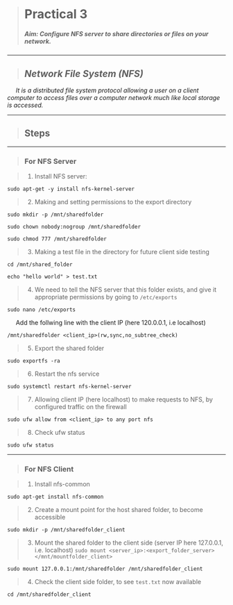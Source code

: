> # **Practical 3**
> ##### Aim: Configure NFS server to share directories or files on your network.
---

> ## *Network File System (NFS)*  
&nbsp;&nbsp;&nbsp;&nbsp; *It is a distributed file system protocol allowing a user on a client computer to access files over a computer network much like local storage is accessed.*

---
> ## Steps
---
> ### For NFS Server

> 1. Install NFS server:
```
sudo apt-get -y install nfs-kernel-server
```

> 2. Making and setting permissions to the export directory
```
sudo mkdir -p /mnt/sharedfolder

sudo chown nobody:nogroup /mnt/sharedfolder

sudo chmod 777 /mnt/sharedfolder
```


> 3. Making a test file in the directory for future client side testing
```
cd /mnt/shared_folder

echo "hello world" > test.txt
```

> 4. We need to tell the NFS server that this folder exists, and give it appropriate permissions by going to `/etc/exports`
```
sudo nano /etc/exports
```
&nbsp;&nbsp;&nbsp;&nbsp; Add the follwing line with the client IP (here 120.0.0.1, i.e localhost)
```
/mnt/sharedfolder <client_ip>(rw,sync,no_subtree_check)
```

> 5. Export the shared folder
```
sudo exportfs -ra
```

> 6. Restart the nfs service
```
sudo systemctl restart nfs-kernel-server
```

> 7. Allowing client IP (here localhost) to make requests to NFS, by configured traffic on the firewall
```
sudo ufw allow from <client_ip> to any port nfs
```

> 8. Check ufw status
 ```
 sudo ufw status
 ```
 
 ---
 > ### For NFS Client
 
 > 1. Install nfs-common  
 ```
 sudo apt-get install nfs-common
 ```
 
 > 2. Create a mount point for the host shared folder, to become accessible
 ```
 sudo mkdir -p /mnt/sharedfolder_client
 ```
 
 > 3. Mount the shared folder to the client side (server IP here 127.0.0.1, i.e. localhost)
 `sudo mount <server_ip>:<export_folder_server> </mnt/mountfolder_client>`
 ```
 sudo mount 127.0.0.1:/mnt/sharedfolder /mnt/sharedfolder_client
 ```

> 4. Check the client side folder, to see `test.txt` now available  
```
cd /mnt/sharedfolder_client
```
